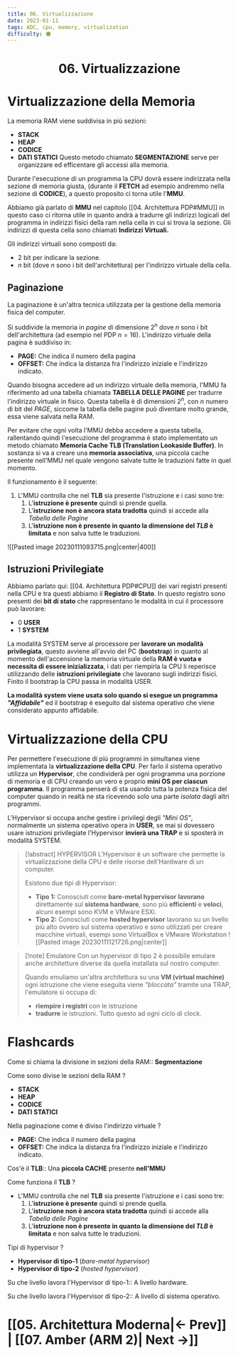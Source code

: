 ```yaml
---
title: 06. Virtualizzazione
date: 2023-01-11
tags: ADC, cpu, memory, virtualization
difficulty: 🟠
---
```


<h1  style="text-align: center;">  06. Virtualizzazione </h1> 

# Virtualizzazione della Memoria

La memoria RAM viene suddivisa in più sezioni:
- **STACK**
- **HEAP**
- **CODICE**
- **DATI STATICI**
Questo metodo chiamato **SEGMENTAZIONE** serve per organizzare ed efficentare gli accessi alla memoria.

Durante l'esecuzione di un programma la CPU dovrà essere indirizzata nella sezione di memoria giusta, (durante il **FETCH** ad esempio andremmo nella sezione di **CODICE**), a questo proposito ci torna utile l'**MMU**.

Abbiamo già parlato di **MMU** nel capitolo [[04. Architettura PDP#MMU]] in questo caso ci ritorna utile in quanto andrà a tradurre gli indirizzi logicali del programma in indirizzi fisici della ram nella cella in cui si trova la sezione.
Gli indirizzi di questa cella sono chiamati **Indirizzi Virtuali.**

Gli indirizzi virtuali sono composti da:
- 2 bit per indicare la sezione.
- $n$ bit (dove $n$ sono i bit dell'architettura) per l'indirizzo virtuale della cella.


## Paginazione

La paginazione è un'altra tecnica utilizzata per la gestione della memoria fisica del computer.

Si suddivide la memoria in *pagine* di dimensione $2^n$ dove $n$ sono i bit dell'architettura (ad esempio nel PDP $n=16$).
L'indirizzo virtuale della pagina è suddiviso in:
- **PAGE:** Che indica il numero della pagina
- **OFFSET:** Che indica la distanza fra l'indirizzo iniziale e l'indirizzo indicato.

Quando bisogna accedere ad un indirizzo virtuale della memoria, l'MMU fa riferimento ad una tabella chiamata **TABELLA DELLE PAGINE** per tradurre l'indirizzo virtuale in fisico.
Questa tabella è di dimensioni $2^n$, con $n$ numero di bit del *PAGE*, siccome la tabella delle pagine può diventare molto grande, essa viene salvata nella RAM.

Per evitare che ogni volta l'MMU debba accedere a questa tabella, rallentando quindi l'esecuzione del programma è stato implementato un metodo chiamato **Memoria Cache TLB (Translation Lookaside Buffer)**.
In sostanza si va a creare una **memoria associativa**, una piccola cache presente nell'MMU nel quale vengono salvate tutte le traduzioni fatte in quel momento.

Il funzionamento è il seguente:
1. L'MMU controlla che nel **TLB** sia presente l'istruzione e i casi sono tre:
	1. L'**istruzione è presente** quindi si prende quella.
	2. L'**istruzione non è ancora stata tradotta** quindi si accede alla *Tabella delle Pagine*
	3. L'**istruzione non è presente in quanto la dimensione del *TLB* è limitata** e non salva tutte le traduzioni.

![[Pasted image 20230111093715.png|center|400]]

## Istruzioni Privilegiate

Abbiamo parlato qui: [[04. Architettura PDP#CPU]] dei vari registri presenti nella CPU e tra questi abbiamo il **Registro di Stato**.
In questo registro sono presenti dei **bit di stato** che rappresentano le modalità in cui il processore può lavorare:
- 0 **USER**
- 1 **SYSTEM**

La modalità SYSTEM serve al processore per **lavorare un modalità privilegiata**, questo avviene all'avvio del PC (**bootstrap**) in quanto al momento dell'accensione la memoria virtuale della **RAM è vuota e necessita di essere inizializzata**, i dati per riempirla la CPU li reperisce utilizzando delle **istruzioni privilegiate** che lavorano sugli indirizzi fisici.
Finito il bootstrap la CPU passa in modalità USER.

**La modalità system viene usata solo quando si esegue un programma *"Affidabile"*** ed il bootstrap è eseguito dal sistema operativo che viene considerato appunto affidabile.

 
# Virtualizzazione della CPU

Per permettere l'esecuzione di più programmi in simultanea viene implementata la **virtualizzazione della CPU**.
Per farlo il sistema operativo utilizza un **Hypervisor**, che condividerà per ogni programma una porzione di memoria e di CPU creando un vero e proprio **mini OS per ciascun programma**.
Il programma penserà di sta usando tutta la potenza fisica del computer quando in realtà ne sta ricevendo solo una parte *isolata* dagli altri programmi.

L'Hypervisor si occupa anche gestire i privilegi degli *"Mini OS"*, normalmente un sistema operativo opera in **USER**, se mai si dovessero usare istruzioni privilegiate l'Hypervisor **invierà una TRAP** e si sposterà in modalità SYSTEM.

>[!abstract] HYPERVISOR
>L'Hypervisor è un software che permette la virtualizzazione della CPU e delle risorse dell'Hardware di un computer.
>
>Esistono due tipi di Hypervisor:
>- **Tipo 1:** Conosciuti come **bare-metal hypervisor** **lavorano** direttamente sul **sistema hardware**, sono più **efficienti** e **veloci**, alcuni esempi sono KVM e VMware ESXi.
>- **Tipo 2:** Conosciuti come **hosted hypervisor** lavorano su un livello più alto ovvero sul sistema operativo e sono utilizzati per creare macchine virtuali, esempi sono VirtualBox e VMware Workstation 
>![[Pasted image 20230111121726.png|center]]

>[!note] Emulatore
Con un hypervisor di tipo 2 è possibile emulare anche architetture diverse da quella installata sul nostro computer.
> 
> Quando emuliamo un'altra architettura su una **VM (virtual machine)** ogni istruzione che viene eseguita viene *"bloccata"*  tramite una TRAP, l'emulatore si occupa di:
> - **riempire i registri** con le istruzione
> - **tradurre** le istruzioni.
> Tutto questo ad ogni ciclo di clock.


# Flashcards

Come si chiama la divisione in sezioni della RAM:: **Segmentazione**

Come sono divise le sezioni della RAM
?
- **STACK**
- **HEAP**
- **CODICE**
- **DATI STATICI**

Nella paginazione come è diviso l'indirizzo virtuale
?
- **PAGE:** Che indica il numero della pagina
- **OFFSET:** Che indica la distanza fra l'indirizzo iniziale e l'indirizzo indicato.

Cos'è il **TLB**:: Una **piccola CACHE** presente **nell'MMU**

Come funziona il **TLB**
?
- L'MMU controlla che nel **TLB** sia presente l'istruzione e i casi sono tre:
	1. L'**istruzione è presente** quindi si prende quella.
	2. L'**istruzione non è ancora stata tradotta** quindi si accede alla *Tabella delle Pagine*
	3. L'**istruzione non è presente in quanto la dimensione del *TLB* è limitata** e non salva tutte le traduzioni.

Tipi di hypervisor
?
- **Hypervisor di tipo-1** (*bare-metal hypervisor*)
- **Hypervisor di tipo-2** (*hosted hypervisor*)

Su che livello lavora l'Hypervisor di tipo-1:: A livello hardware.

Su che livello lavora l'Hypervisor di tipo-2:: A livello di sistema operativo.



# [[05. Architettura Moderna|← Prev]] | [[07. Amber (ARM 2)| Next →]]
